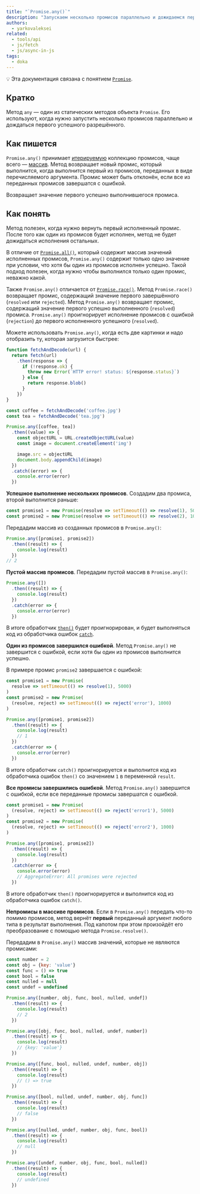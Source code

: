 ```yaml
---
title: "`Promise.any()`"
description: "Запускаем несколько промисов параллельно и дожидаемся первого успешного."
authors:
  - yarkovaleksei
related:
  - tools/api
  - js/fetch
  - js/async-in-js
tags:
  - doka
---
```


<aside>

💡 Эта документация связана с понятием [`Promise`](/js/promise/).

</aside>

## Кратко

Метод `any` — один из статических методов объекта `Promise`. Его используют, когда нужно запустить несколько промисов параллельно и дождаться первого успешного разрешённого.

## Как пишется

`Promise.any()` принимает [итерируемую](/js/iterator/) коллекцию промисов, чаще всего — [массив](/js/arrays/). Метод возвращает новый промис, который выполнится, когда выполнится первый из промисов, переданных в виде перечисляемого аргумента. Промис может быть отклонён, если все из переданных промисов завершатся с ошибкой.

Возвращает значение первого успешно выполнившегося промиса.

## Как понять

Метод полезен, когда нужно вернуть первый исполненный промис. После того как один из промисов будет исполнен, метод не будет дожидаться исполнения остальных.

В отличие от [`Promise.all()`](/js/promise-all/), который содержит массив значений исполненных промисов, `Promise.any()` содержит только одно значение при условии, что хотя бы один из промисов исполнен успешно. Такой подход полезен, когда нужно чтобы выполнился только один промис, неважно какой.

Также `Promise.any()` отличается от [`Promise.race()`](/js/promise-race/). Метод `Promise.race()` возвращает промис, содержащий значение первого завершённого (`resolved` или `rejected`). Метод `Promise.any()` возвращает промис, содержащий значение первого успешно выполненного (`resolved`) промиса. `Promise.any()` проигнорирует исполнение промисов с ошибкой (`rejection`) до первого исполненного успешного (`resolved`).

Можете использовать `Promise.any()`, когда есть две картинки и надо отобразить ту, которая загрузится быстрее:

```js
function fetchAndDecode(url) {
  return fetch(url)
    .then(response => {
      if (!response.ok) {
        throw new Error(`HTTP error! status: ${response.status}`)
      } else {
        return response.blob()
      }
    })
}

const coffee = fetchAndDecode('coffee.jpg')
const tea = fetchAndDecode('tea.jpg')

Promise.any([coffee, tea])
  .then((value) => {
    const objectURL = URL.createObjectURL(value)
    const image = document.createElement('img')

    image.src = objectURL
    document.body.appendChild(image)
  })
  .catch((error) => {
    console.error(error)
  })
```

**Успешное выполнение нескольких промисов**. Создадим два промиса, второй выполнится раньше:

```js
const promise1 = new Promise(resolve => setTimeout(() => resolve(1), 5000))
const promise2 = new Promise(resolve => setTimeout(() => resolve(2), 1000))
```

Передадим массив из созданных промисов в `Promise.any()`:

```js
Promise.any([promise1, promise2])
  .then((result) => {
    console.log(result)
  })
// 2
```

**Пустой массив промисов**. Передадим пустой массив в `Promise.any()`:

```js
Promise.any([])
  .then((result) => {
    console.log(result)
  })
  .catch(error => {
    console.error(error)
  })
```

В итоге обработчик [`then()`](/js/promise-then/) будет проигнорирован, и будет выполняться код из обработчика ошибок [`catch`](/js/promise-catch/).

**Один из промисов завершился ошибкой**. Метод `Promise.any()` не завершится с ошибкой, если хотя бы один из промисов выполнится успешно.

В примере промис `promise2` завершается с ошибкой:

```js
const promise1 = new Promise(
  resolve => setTimeout(() => resolve(1), 5000)
)
const promise2 = new Promise(
  (resolve, reject) => setTimeout(() => reject('error'), 1000)
)

Promise.any([promise1, promise2])
  .then((result) => {
    console.log(result)
    // 1
  })
  .catch(error => {
    console.error(error)
  })
```

В итоге обработчик `catch()` проигнорируется и выполнится код из обработчика ошибок `then()` со значением `1` в переменной `result`.

**Все промисы завершились ошибкой**. Метод `Promise.any()` завершится с ошибкой, если все переданные промисы завершатся с ошибкой.

```js
const promise1 = new Promise(
  (resolve, reject) => setTimeout(() => reject('error1'), 5000)
)
const promise2 = new Promise(
  (resolve, reject) => setTimeout(() => reject('error2'), 1000)
)

Promise.any([promise1, promise2])
  .then((result) => {
    console.log(result)
  })
  .catch(error => {
    console.error(error)
    // AggregateError: All promises were rejected
  })
```

В итоге обработчик `then()` проигнорируется и выполнится код из обработчика ошибок `catch()`.

**Непромисы в массиве промисов**. Если в `Promise.any()` передать что-то помимо промисов, метод вернёт **первый** переданный аргумент любого типа в результат выполнения. Под капотом при этом произойдёт его преобразование с помощью метода `Promise.resolve()`.

Передадим в `Promise.any()` массив значений, которые не являются промисами:

```js
const number = 2
const obj = {key: 'value'}
const func = () => true
const bool = false
const nulled = null
const undef = undefined

Promise.any([number, obj, func, bool, nulled, undef])
  .then((result) => {
    console.log(result)
    // 2
  })

Promise.any([obj, func, bool, nulled, undef, number])
  .then((result) => {
    console.log(result)
    // {key: 'value'}
  })

Promise.any([func, bool, nulled, undef, number, obj])
  .then((result) => {
    console.log(result)
    // () => true
  })

Promise.any([bool, nulled, undef, number, obj, func])
  .then((result) => {
    console.log(result)
    // false
  })

Promise.any([nulled, undef, number, obj, func, bool])
  .then((result) => {
    console.log(result)
    // null
  })

Promise.any([undef, number, obj, func, bool, nulled])
  .then((result) => {
    console.log(result)
    // undefined
  })
```
